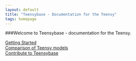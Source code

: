 ```yaml
---
layout: default
title: "Teensybase - Documentation for the Teensy"
tags: homepage
---
```


###Welcome to Teensybase - documentation for the Teensy. 

<div class="row">
	<div class="col-md-4">
		<a class="noCrossRef" href="{{ site.baseurl }}/tutorials/getting-started"><i class="fa fa-file-o fa-8x border"></i><div class="kbCaption">Getting Started</div></a>
	</div>
	<div class="col-md-4">
		<a class="noCrossRef" href="{{ site.baseurl }}/hardware/comparison"><i class="fa fa-bar-chart-o fa-8x border"></i><div class="kbCaption">Comparison of Teensy models</div></a>
	</div>
	<div class="col-md-4">
		<a class="noCrossRef" href="{{ site.baseurl }}/teensybase/contributing"><i class="fa fa-code fa-8x border"></i><div class="kbCaption">Contribute to Teensybase</div></a>
	</div>
</div>